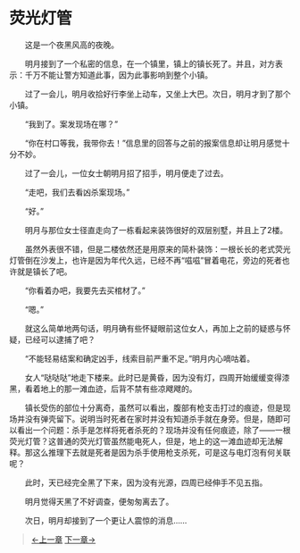 # 荧光灯管

&#x3000;&#x3000;这是一个夜黑风高的夜晚。

&#x3000;&#x3000;明月接到了一个私密的信息，在一个镇里，镇上的镇长死了。并且，对方表示：千万不能让警方知道此事，因为此事影响到整个小镇。

&#x3000;&#x3000;过了一会儿，明月收拾好行李坐上动车，又坐上大巴。次日，明月才到了那个小镇。

&#x3000;&#x3000;“我到了。案发现场在哪？”

&#x3000;&#x3000;“你在村口等我，我带你去！”信息里的回答与之前的报案信息却让明月感觉十分不妙。

&#x3000;&#x3000;过了一会儿，一位女士朝明月招了招手，明月便走了过去。

&#x3000;&#x3000;“走吧，我们去看凶杀案现场。”

&#x3000;&#x3000;“好。”

&#x3000;&#x3000;明月与那位女士径直走向了一栋看起来装饰很好的双层别墅，并且上了2楼。

&#x3000;&#x3000;虽然外表很不错，但是二楼依然还是用原来的简朴装饰：一根长长的老式荧光灯管倒在沙发上，也许是因为年代久远，已经不再“嗞嗞”冒着电花，旁边的死者也许就是镇长了吧。

&#x3000;&#x3000;“你看着办吧，我要先去买棺材了。”

&#x3000;&#x3000;“嗯。”

&#x3000;&#x3000;就这么简单地两句话，明月确有些怀疑眼前这位女人，再加上之前的疑惑与怀疑，已经可以逮捕了吧？

&#x3000;&#x3000;“不能轻易结案和确定凶手，线索目前严重不足。”明月内心嘀咕着。

&#x3000;&#x3000;女人“哒哒哒”地走下楼来。此时已是黄昏，因为没有灯，四周开始缓缓变得漆黑，看着地上的那一滩血迹，后背不禁有些凉飕飕的。

&#x3000;&#x3000;镇长受伤的部位十分离奇，虽然可以看出，腹部有枪支击打过的痕迹，但是现场并没有弹壳留下。说明当时死者在家时并没有知道杀手就在身旁。但是，随即可以看出一个问题：杀手是怎样将死者杀死的？现场并没有任何痕迹，除了——一根荧光灯管？这普通的荧光灯管虽然能电死人，但是，地上的这一滩血迹却无法解释。那这么推理下去就是死者是因为杀手使用枪支杀死，可是这与电灯泡有何关联呢？

&#x3000;&#x3000;此时，天已经完全黑了下来，因为没有光源，四周已经伸手不见五指。

&#x3000;&#x3000;明月觉得天黑了不好调查，便匆匆离去了。

&#x3000;&#x3000;次日，明月却接到了一个更让人震惊的消息……

> [←上一章](/zh-cn/detective/part3/chapter4.md)  [下一章→](/zh-cn/detective/part4/chapter2.md)
